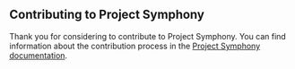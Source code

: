 ## Contributing to Project Symphony

Thank you for considering to contribute to Project Symphony. You can find information about the contribution process in the [Project Symphony documentation][contributing].

[contributing]: http://dellemc-symphony.readthedocs.io/en/latest/contributingtosymphony.html
